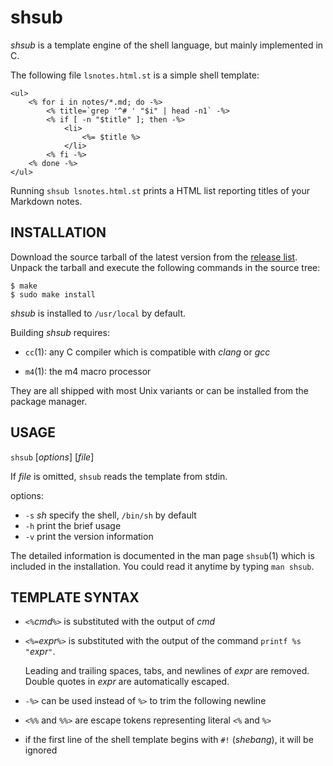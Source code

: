 shsub
=====

*shsub* is a template engine of the shell language,
but mainly implemented in C.

The following file `lsnotes.html.st` is a simple shell template:

	<ul>
		<% for i in notes/*.md; do -%>
			<% title=`grep '^# ' "$i" | head -n1` -%>
			<% if [ -n "$title" ]; then -%>
				<li>
					<%= $title %>
				</li>
			<% fi -%>
		<% done -%>
	</ul>

Running `shsub lsnotes.html.st` prints a HTML list reporting titles of
your Markdown notes.

INSTALLATION
------------

Download the source tarball of the latest version from
the [release list](https://github.com/dongyx/shsub/releases).
Unpack the tarball and
execute the following commands in the source tree:

	$ make
	$ sudo make install

*shsub* is installed to `/usr/local` by default.

Building *shsub* requires:

- `cc`(1): any C compiler which is compatible with *clang* or *gcc*

- `m4`(1): the m4 macro processor

They are all shipped with most Unix variants
or can be installed from the package manager.

USAGE
-----

`shsub` \[*options*\] \[*file*\]

If *file* is omitted, `shsub` reads the template from stdin.

options:

- `-s` *sh*	specify the shell, `/bin/sh` by default
- `-h`	print the brief usage
- `-v`	print the version information

The detailed information is documented in the man page `shsub`(1)
which is included in the installation.
You could read it anytime by typing `man shsub`.

TEMPLATE SYNTAX
---------------

- `<%`*cmd*`%>` is substituted with the output of *cmd*

- `<%=`*expr*`%>` is substituted with the output of the command
`printf %s "`*expr*`"`. 

	Leading and trailing spaces, tabs, and newlines of *expr*
	are removed.
	Double quotes in *expr* are automatically escaped.

- `-%>` can be used instead of `%>` to trim the following newline

- `<%%` and `%%>` are escape tokens representing literal `<%` and `%>`

- if the first line of the shell template begins with `#!` (*shebang*),
it will be ignored
